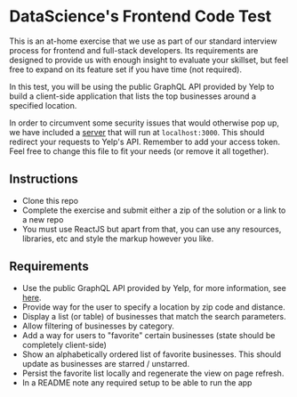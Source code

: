 # DataScience's Frontend Code Test

This is an at-home exercise that we use as part of our standard interview process for frontend and full-stack developers. Its requirements are designed to provide us with enough insight to evaluate your skillset, but feel free to expand on its feature set if you have time (not required).

In this test, you will be using the public GraphQL API provided by Yelp to
build a client-side application that lists the top businesses around a specified location.

In order to circumvent some security issues that would otherwise pop up, we have included a [server](./server.js)
that will run at `localhost:3000`. This should redirect your requests to Yelp's API. Remember to add your access
token. Feel free to change this file to fit your needs (or remove it all together).

## Instructions

- Clone this repo
- Complete the exercise and submit either a zip of the solution or a link to a new repo
- You must use ReactJS but apart from that, you can use any resources, libraries, etc and style the markup however you like.

## Requirements

- Use the public GraphQL API provided by Yelp, for more information, see [here](https://www.yelp.com/developers/graphql/guides/intro).
- Provide way for the user to specify a location by zip code and distance.
- Display a list (or table) of businesses that match the search parameters.
- Allow filtering of businesses by category.
- Add a way for users to "favorite" certain businesses (state should be completely client-side)
- Show an alphabetically ordered list of favorite businesses. This should update as businesses are starred / unstarred.
- Persist the favorite list locally and regenerate the view on page refresh.
- In a README note any required setup to be able to run the app
